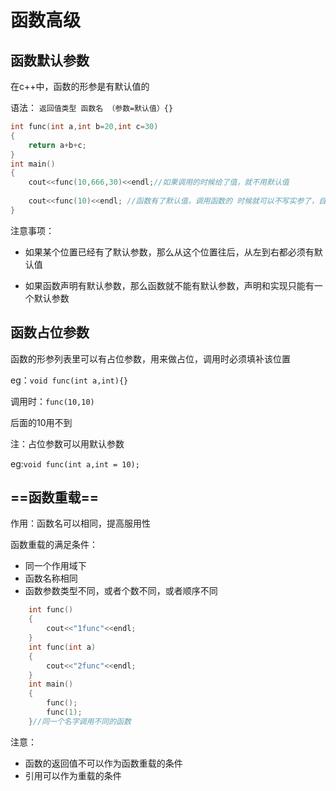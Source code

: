# 函数高级

## 函数默认参数

在c++中，函数的形参是有默认值的

语法： `返回值类型 函数名 （参数=默认值）{}`

```c++
int func(int a,int b=20,int c=30)
{
	return a+b+c;
}
int main()
{
	cout<<func(10,666,30)<<endl;//如果调用的时候给了值，就不用默认值
	
	cout<<func(10)<<endl; //函数有了默认值，调用函数的 时候就可以不写实参了，自动用函数的默认值。
}
```

注意事项：

+ 如果某个位置已经有了默认参数，那么从这个位置往后，从左到右都必须有默认值

+ 如果函数声明有默认参数，那么函数就不能有默认参数，声明和实现只能有一个默认参数

## 函数占位参数

函数的形参列表里可以有占位参数，用来做占位，调用时必须填补该位置

eg：`void func(int a,int){}`

调用时：`func(10,10)`

后面的10用不到

注：占位参数可以用默认参数

eg:`void func(int a,int = 10);`

## ==函数重载==

作用：函数名可以相同，提高服用性

函数重载的满足条件：

+ 同一个作用域下
+ 函数名称相同
+ 函数参数类型不同，或者个数不同，或者顺序不同

```c++
    int func()
    {
        cout<<"1func"<<endl;
    }
    int func(int a)
    {
        cout<<"2func"<<endl;
    }
    int main()
    {
        func();
        func(1);
    }//同一个名字调用不同的函数
```

注意：

+ 函数的返回值不可以作为函数重载的条件
+ 引用可以作为重载的条件